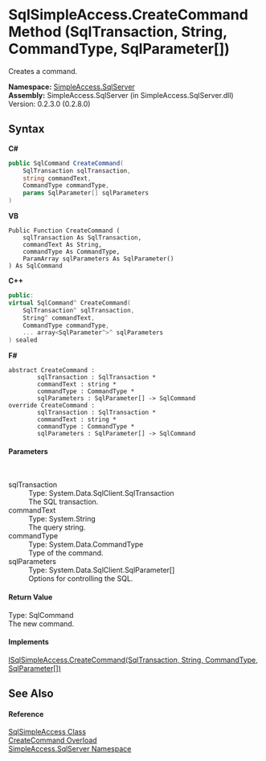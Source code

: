 # SqlSimpleAccess.CreateCommand Method (SqlTransaction, String, CommandType, SqlParameter[])
 

Creates a command.

**Namespace:**&nbsp;<a href="N_SimpleAccess_SqlServer">SimpleAccess.SqlServer</a><br />**Assembly:**&nbsp;SimpleAccess.SqlServer (in SimpleAccess.SqlServer.dll) Version: 0.2.3.0 (0.2.8.0)

## Syntax

**C#**<br />
``` C#
public SqlCommand CreateCommand(
	SqlTransaction sqlTransaction,
	string commandText,
	CommandType commandType,
	params SqlParameter[] sqlParameters
)
```

**VB**<br />
``` VB
Public Function CreateCommand ( 
	sqlTransaction As SqlTransaction,
	commandText As String,
	commandType As CommandType,
	ParamArray sqlParameters As SqlParameter()
) As SqlCommand
```

**C++**<br />
``` C++
public:
virtual SqlCommand^ CreateCommand(
	SqlTransaction^ sqlTransaction, 
	String^ commandText, 
	CommandType commandType, 
	... array<SqlParameter^>^ sqlParameters
) sealed
```

**F#**<br />
``` F#
abstract CreateCommand : 
        sqlTransaction : SqlTransaction * 
        commandText : string * 
        commandType : CommandType * 
        sqlParameters : SqlParameter[] -> SqlCommand 
override CreateCommand : 
        sqlTransaction : SqlTransaction * 
        commandText : string * 
        commandType : CommandType * 
        sqlParameters : SqlParameter[] -> SqlCommand 
```


#### Parameters
&nbsp;<dl><dt>sqlTransaction</dt><dd>Type: System.Data.SqlClient.SqlTransaction<br />The SQL transaction.</dd><dt>commandText</dt><dd>Type: System.String<br />The query string.</dd><dt>commandType</dt><dd>Type: System.Data.CommandType<br />Type of the command.</dd><dt>sqlParameters</dt><dd>Type: System.Data.SqlClient.SqlParameter[]<br />Options for controlling the SQL.</dd></dl>

#### Return Value
Type: SqlCommand<br />The new command.

#### Implements
<a href="M_SimpleAccess_SqlServer_ISqlSimpleAccess_CreateCommand">ISqlSimpleAccess.CreateCommand(SqlTransaction, String, CommandType, SqlParameter[])</a><br />

## See Also


#### Reference
<a href="T_SimpleAccess_SqlServer_SqlSimpleAccess">SqlSimpleAccess Class</a><br /><a href="Overload_SimpleAccess_SqlServer_SqlSimpleAccess_CreateCommand">CreateCommand Overload</a><br /><a href="N_SimpleAccess_SqlServer">SimpleAccess.SqlServer Namespace</a><br />